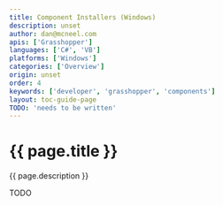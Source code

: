 ```yaml
---
title: Component Installers (Windows)
description: unset
author: dan@mcneel.com
apis: ['Grasshopper']
languages: ['C#', 'VB']
platforms: ['Windows']
categories: ['Overview']
origin: unset
order: 4
keywords: ['developer', 'grasshopper', 'components']
layout: toc-guide-page
TODO: 'needs to be written'
---
```


# {{ page.title }}

{{ page.description }}

TODO
